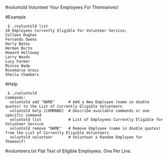 #voluntold
Volunteer Your Employees For Themselves!

#Example
```
 $ ./voluntold list
10 Employees Currently Eligible for Volunteer Service:
Colleen Hughes
Fernando Owens
Harry Bates
Herman Burto
Howard Holloway
Larry Woods
Lucy Farmer
Minnie Wade
Rosemarie Gross
Sheila Chambers
```

#Help
```
 $ ./voluntold
Commands:
  voluntold add "NAME"      # Add a New Employee (name in double quotes) to the List of Currently Eligible Volunteers
  voluntold help [COMMAND]  # Describe available commands or one specific command
  voluntold list            # List of Employees Currently Eligible for Volunteer Service
  voluntold remove "NAME"   # Remove Employee (name in double quotes) from the List of Currently Eligible Volunteers
  voluntold volunteer       # Volunteer a Random Employee for Themself!
```

#volunteers.txt
Flat Text of Eligible Employees. One Per Line.
